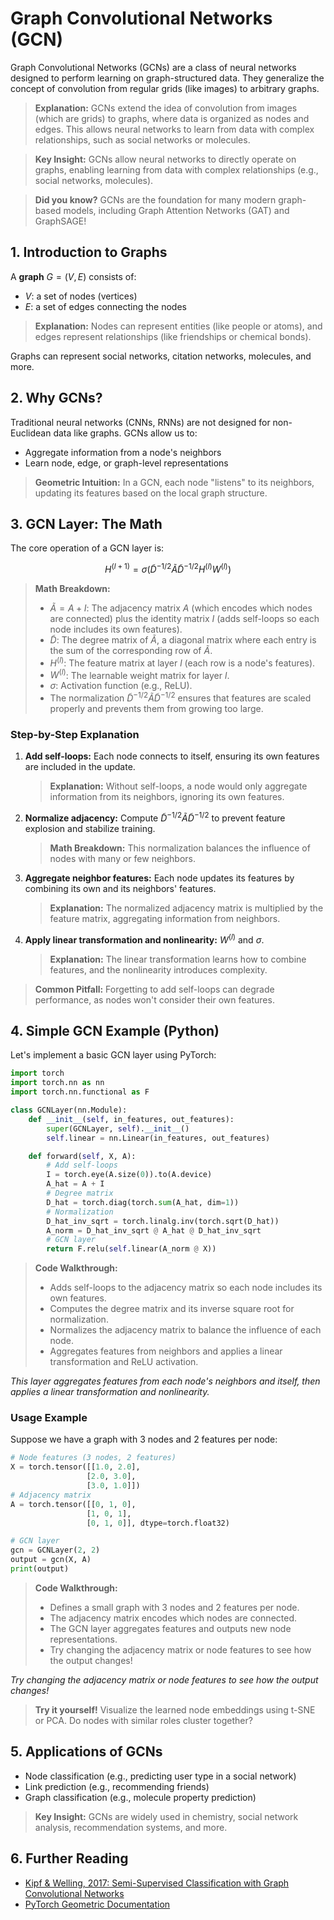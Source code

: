 # Graph Convolutional Networks (GCN)

Graph Convolutional Networks (GCNs) are a class of neural networks designed to perform learning on graph-structured data. They generalize the concept of convolution from regular grids (like images) to arbitrary graphs.

> **Explanation:**
> GCNs extend the idea of convolution from images (which are grids) to graphs, where data is organized as nodes and edges. This allows neural networks to learn from data with complex relationships, such as social networks or molecules.

> **Key Insight:** GCNs allow neural networks to directly operate on graphs, enabling learning from data with complex relationships (e.g., social networks, molecules).

> **Did you know?** GCNs are the foundation for many modern graph-based models, including Graph Attention Networks (GAT) and GraphSAGE!

## 1. Introduction to Graphs

A **graph** $`G = (V, E)`$ consists of:
- $`V`$: a set of nodes (vertices)
- $`E`$: a set of edges connecting the nodes

> **Explanation:**
> Nodes can represent entities (like people or atoms), and edges represent relationships (like friendships or chemical bonds).

Graphs can represent social networks, citation networks, molecules, and more.

## 2. Why GCNs?

Traditional neural networks (CNNs, RNNs) are not designed for non-Euclidean data like graphs. GCNs allow us to:
- Aggregate information from a node's neighbors
- Learn node, edge, or graph-level representations

> **Geometric Intuition:** In a GCN, each node "listens" to its neighbors, updating its features based on the local graph structure.

## 3. GCN Layer: The Math

The core operation of a GCN layer is:
```math
H^{(l+1)} = \sigma\left( \tilde{D}^{-1/2} \tilde{A} \tilde{D}^{-1/2} H^{(l)} W^{(l)} \right)
```

> **Math Breakdown:**
> - $`\tilde{A} = A + I`$: The adjacency matrix $`A`$ (which encodes which nodes are connected) plus the identity matrix $`I`$ (adds self-loops so each node includes its own features).
> - $`\tilde{D}`$: The degree matrix of $`\tilde{A}`$, a diagonal matrix where each entry is the sum of the corresponding row of $`\tilde{A}`$.
> - $`H^{(l)}`$: The feature matrix at layer $`l`$ (each row is a node's features).
> - $`W^{(l)}`$: The learnable weight matrix for layer $`l`$.
> - $`\sigma`$: Activation function (e.g., ReLU).
> - The normalization $`\tilde{D}^{-1/2} \tilde{A} \tilde{D}^{-1/2}`$ ensures that features are scaled properly and prevents them from growing too large.

### Step-by-Step Explanation
1. **Add self-loops:** Each node connects to itself, ensuring its own features are included in the update.
   > **Explanation:**
   > Without self-loops, a node would only aggregate information from its neighbors, ignoring its own features.
2. **Normalize adjacency:** Compute $`\tilde{D}^{-1/2} \tilde{A} \tilde{D}^{-1/2}`$ to prevent feature explosion and stabilize training.
   > **Math Breakdown:**
   > This normalization balances the influence of nodes with many or few neighbors.
3. **Aggregate neighbor features:** Each node updates its features by combining its own and its neighbors' features.
   > **Explanation:**
   > The normalized adjacency matrix is multiplied by the feature matrix, aggregating information from neighbors.
4. **Apply linear transformation and nonlinearity:** $`W^{(l)}`$ and $`\sigma`$.
   > **Explanation:**
   > The linear transformation learns how to combine features, and the nonlinearity introduces complexity.

> **Common Pitfall:** Forgetting to add self-loops can degrade performance, as nodes won't consider their own features.

## 4. Simple GCN Example (Python)

Let's implement a basic GCN layer using PyTorch:

```python
import torch
import torch.nn as nn
import torch.nn.functional as F

class GCNLayer(nn.Module):
    def __init__(self, in_features, out_features):
        super(GCNLayer, self).__init__()
        self.linear = nn.Linear(in_features, out_features)

    def forward(self, X, A):
        # Add self-loops
        I = torch.eye(A.size(0)).to(A.device)
        A_hat = A + I
        # Degree matrix
        D_hat = torch.diag(torch.sum(A_hat, dim=1))
        # Normalization
        D_hat_inv_sqrt = torch.linalg.inv(torch.sqrt(D_hat))
        A_norm = D_hat_inv_sqrt @ A_hat @ D_hat_inv_sqrt
        # GCN layer
        return F.relu(self.linear(A_norm @ X))
```
> **Code Walkthrough:**
> - Adds self-loops to the adjacency matrix so each node includes its own features.
> - Computes the degree matrix and its inverse square root for normalization.
> - Normalizes the adjacency matrix to balance the influence of each node.
> - Aggregates features from neighbors and applies a linear transformation and ReLU activation.

*This layer aggregates features from each node's neighbors and itself, then applies a linear transformation and nonlinearity.*

### Usage Example
Suppose we have a graph with 3 nodes and 2 features per node:

```python
# Node features (3 nodes, 2 features)
X = torch.tensor([[1.0, 2.0],
                 [2.0, 3.0],
                 [3.0, 1.0]])
# Adjacency matrix
A = torch.tensor([[0, 1, 0],
                 [1, 0, 1],
                 [0, 1, 0]], dtype=torch.float32)

# GCN layer
gcn = GCNLayer(2, 2)
output = gcn(X, A)
print(output)
```
> **Code Walkthrough:**
> - Defines a small graph with 3 nodes and 2 features per node.
> - The adjacency matrix encodes which nodes are connected.
> - The GCN layer aggregates features and outputs new node representations.
> - Try changing the adjacency matrix or node features to see how the output changes!

*Try changing the adjacency matrix or node features to see how the output changes!*

> **Try it yourself!** Visualize the learned node embeddings using t-SNE or PCA. Do nodes with similar roles cluster together?

## 5. Applications of GCNs
- Node classification (e.g., predicting user type in a social network)
- Link prediction (e.g., recommending friends)
- Graph classification (e.g., molecule property prediction)

> **Key Insight:** GCNs are widely used in chemistry, social network analysis, recommendation systems, and more.

## 6. Further Reading
- [Kipf & Welling, 2017: Semi-Supervised Classification with Graph Convolutional Networks](https://arxiv.org/abs/1609.02907)
- [PyTorch Geometric Documentation](https://pytorch-geometric.readthedocs.io/en/latest/) 